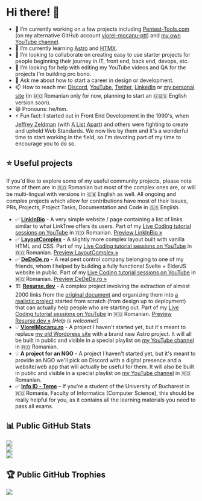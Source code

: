 # Hi there! 👋

- 🔭 I’m currently working on a few projects including [Pentest-Tools.com](https://pentest-tools.com/) (on my alternative GitHub account [viorel-mocanu-ptt](https://github.com/viorel-mocanu-ptt)) and [my own YouTube channel](https://www.youtube.com/ViorelMocanu).
- 🌱 I’m currently learning [Astro](https://github.com/withastro/astro) and [HTMX](https://github.com/bigskysoftware/htmx).
- 👯 I’m looking to collaborate on creating easy to use starter projects for people beginning their journey in IT, front end, back end, devops, etc.
- 🤔 I’m looking for help with editing my YouTube videos and QA for the projects I'm building pro bono.
- 💬 Ask me about how to start a career in design or development.
- 📫 How to reach me: [Discord](https://discord.com/invite/UpnAutz), [YouTube](https://www.youtube.com/ViorelMocanu), [Twitter](https://twitter.com/ViorelMocanu), [LinkedIn](https://www.linkedin.com/in/viorelmocanu/) or [my personal site](https://www.viorelmocanu.ro/) (in 🇷🇴 Romanian only for now, planning to start an 🇬🇧🇸 English version soon).
- 😄 Pronouns: he/him.
- ⚡ Fun fact: I started out in Front End Development in the 1990's, when [Jeffrey Zeldman](https://www.zeldman.com/) (with [A List Apart](https://alistapart.com/)) and others were fighting to create and uphold Web Standards. We now live by them and it's a wonderful time to start working in the field, so I'm devoting part of my time to encourage you to do so.

## ⭐ Useful projects

If you'd like to explore some of my useful community projects, please note some of them are in 🇷🇴 Romanian but most of the complex ones are, or will be multi-lingual with versions in 🇬🇧 English as well. All ongoing and complex projects which allow for contributions have most of their Issues, PRs, Projects, Project Tasks, Documentation and Code in 🇬🇧 English.
- ✅ **[LinkInBio](https://github.com/ViorelMocanu/LinkInBio)** - A very simple website / page containing a list of links similar to what LinkTree offers its users. Part of my [Live Coding tutorial sessions on YouTube](https://www.youtube.com/playlist?list=PLfTqvIG4roBruxIQy5nQWQAbJYO1Mhtbm) in 🇷🇴 Romanian. [Preview LinkInBio »](http://link-in-bio-umber.vercel.app/)
- ✅ **[LayoutComplex](https://github.com/ViorelMocanu/LayoutComplex)** - A slightly more complex layout built with vanilla HTML and CSS. Part of my [Live Coding tutorial sessions on YouTube](https://www.youtube.com/playlist?list=PLfTqvIG4roBrP63BDGSXEKvf7iThHSKgM) in 🇷🇴 Romanian. [Preview LayoutComplex »](http://link-in-bio-umber.vercel.app/)
- ✅ **[DeDeDe.ro](https://github.com/ViorelMocanu/DDD)** - A real pest control company belonging to one of my friends, whom I helped by building a fully functional Svelte + ElderJS website in public. Part of my [Live Coding tutorial sessions on YouTube](https://www.youtube.com/playlist?list=PLfTqvIG4roBo_EnTnnreeOp-3ySDn7e_l) in 🇷🇴 Romanian. [Preview DeDeDe.ro »](https://dedede.ro/)
- 🏗️ **[Resurse.dev](https://github.com/ViorelMocanu/digital-resources)** - A complex project involving the extraction of almost 2000 links from the [original document](https://bit.ly/vio-digital) and organizing them into [a realistic project](https://github.com/users/ViorelMocanu/projects/2) started from scratch (from design up to deployment) that can actually help people who are starting out. Part of my [Live Coding tutorial sessions on YouTube](https://www.youtube.com/playlist?list=PLfTqvIG4roBphVLnYuDTkfweQ2GmmcHOq) in 🇷🇴 Romanian. [Preview Resurse.dev »](https://resurse.dev/) *[Help is welcome!]*
- 💡 **[ViorelMocanu.ro](https://github.com/ViorelMocanu/ViorelMocanuAstro)** - A project I haven't started yet, but it's meant to replace [my old Wordpress site](https://www.viorelmocanu.ro/) with a brand new Astro project. It will all be built in public and visible in a special playlist on [my YouTube channel](https://www.youtube.com/@ViorelMocanu?sub_confirmation=1) in 🇷🇴 Romanian.
- 💡 **A project for an NGO** - A project I haven't started yet, but it's meant to provide an NGO we'll pick on Discord with a digital presence and a website/web app that will actually be useful for them. It will also be built in public and visible in a special playlist on [my YouTube channel](https://www.youtube.com/@ViorelMocanu?sub_confirmation=1) in 🇷🇴 Romanian.
- ✅ **[Info ID - Teme](https://github.com/ViorelMocanu/unibuc-info-id-teme)** – If you're a student of the University of Bucharest in 🇷🇴 Romania, Faculty of Informatics (Computer Science), this should be really helpful for you, as it contains all the learning materials you need to pass all exams.

## 📊 Public GitHub Stats
![](https://github-readme-stats.vercel.app/api/top-langs?username=ViorelMocanu&theme=transparent&show_icons=true&hide_border=true&locale=en&include_all_commits=true&count_private=true&layout=compact&bg_color=#0c2d6b)<br />
![](https://github-readme-streak-stats.herokuapp.com/?user=ViorelMocanu&theme=transparent&include_all_commits=true&count_private=true&hide_border=true&bg_color=#0c2d6b)<br />
![](https://github-readme-stats.vercel.app/api?username=ViorelMocanu&theme=transparent&include_all_commits=true&count_private=true&hide_border=true&bg_color=#0c2d6b)

## 🏆 Public GitHub Trophies
![](https://github-profile-trophy.vercel.app/?username=ViorelMocanu&theme=dark_dimmed&no-bg=true&margin-w=15&margin-h=15&no-frame=true)

